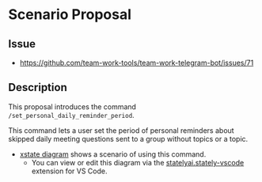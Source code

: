 # Scenario Proposal

## Issue

- <https://github.com/team-work-tools/team-work-telegram-bot/issues/71>

## Description

This proposal introduces the command `/set_personal_daily_reminder_period`.

This command lets a user set the period of personal reminders about skipped daily meeting questions sent to a group without topics or a topic.

- [xstate diagram](../snippets/snippet-000.ts) shows a scenario of using this command.
  - You can view or edit this diagram via the [statelyai.stately-vscode
](https://marketplace.visualstudio.com/items?itemName=statelyai.stately-vscode) extension for VS Code.

